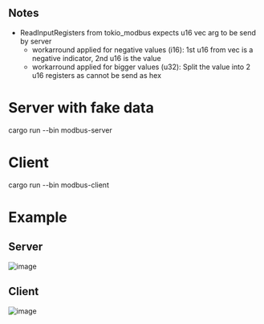 ## Notes
 - ReadInputRegisters from tokio_modbus expects u16 vec arg to be send by server
   - workarround applied for negative values (i16): 1st u16 from vec is a negative indicator, 2nd u16 is the value
   - workarround applied for bigger values (u32): Split the value into 2 u16 registers as cannot be send as hex

# Server with fake data

cargo run --bin modbus-server


# Client

cargo run --bin modbus-client


# Example

## Server

![image](https://github.com/user-attachments/assets/ac3f4728-2a70-41fd-9d45-b073de0e7ee0)


## Client

![image](https://github.com/user-attachments/assets/3b610cef-84f7-407e-9a51-0d364188d837)

